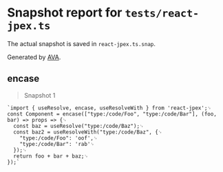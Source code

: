 # Snapshot report for `tests/react-jpex.ts`

The actual snapshot is saved in `react-jpex.ts.snap`.

Generated by [AVA](https://avajs.dev).

## encase

> Snapshot 1

    `import { useResolve, encase, useResolveWith } from 'react-jpex';␊
    const Component = encase(["type:/code/Foo", "type:/code/Bar"], (foo, bar) => props => {␊
      const baz = useResolve("type:/code/Baz");␊
      const baz2 = useResolveWith("type:/code/Baz", {␊
        "type:/code/Foo": 'oof',␊
        "type:/code/Bar": 'rab'␊
      });␊
      return foo + bar + baz;␊
    });`
